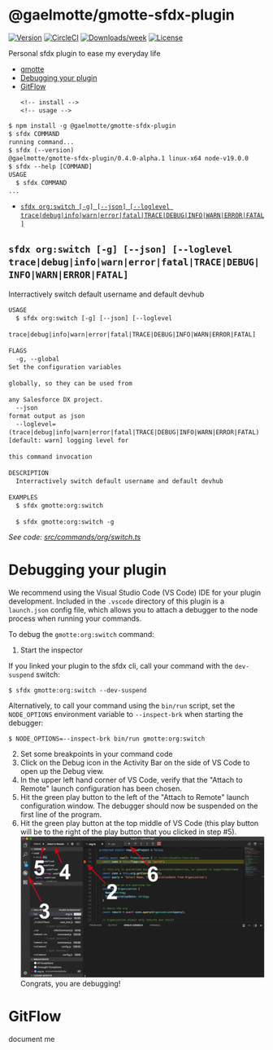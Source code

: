 # @gaelmotte/gmotte-sfdx-plugin

[![Version](https://img.shields.io/npm/v/@gaelmotte/gmotte-sfdx-plugin.svg)](https://npmjs.org/package/@gaelmotte/gmotte-sfdx-plugin)
[![CircleCI](https://circleci.com/gh/gaelmotte/gmotte-sfdx-plugin/tree/main.svg?style=shield)](https://circleci.com/gh/gaelmotte/gmotte-sfdx-plugin/tree/main)
[![Downloads/week](https://img.shields.io/npm/dw/@gaelmotte/gmotte-sfdx-plugin.svg)](https://npmjs.org/package/@gaelmotte/gmotte-sfdx-plugin)
[![License](https://img.shields.io/npm/l/@gaelmotte/gmotte-sfdx-plugin.svg)](https://github.com/gaelmotte/gmotte-sfdx-plugin/blob/main/package.json)

Personal sfdx plugin to ease my everyday life

<!-- toc -->

- [gmotte](#gmotte)
- [Debugging your plugin](#debugging-your-plugin)
- [GitFlow](#gitflow)
  <!-- tocstop -->
      <!-- install -->
      <!-- usage -->

```sh-session
$ npm install -g @gaelmotte/gmotte-sfdx-plugin
$ sfdx COMMAND
running command...
$ sfdx (--version)
@gaelmotte/gmotte-sfdx-plugin/0.4.0-alpha.1 linux-x64 node-v19.0.0
$ sfdx --help [COMMAND]
USAGE
  $ sfdx COMMAND
...
```

<!-- usagestop -->
<!-- commands -->

- [`sfdx org:switch [-g] [--json] [--loglevel trace|debug|info|warn|error|fatal|TRACE|DEBUG|INFO|WARN|ERROR|FATAL]`](#sfdx-orgswitch--g---json---loglevel-tracedebuginfowarnerrorfataltracedebuginfowarnerrorfatal)

## `sfdx org:switch [-g] [--json] [--loglevel trace|debug|info|warn|error|fatal|TRACE|DEBUG|INFO|WARN|ERROR|FATAL]`

Interractively switch default username and default devhub

```
USAGE
  $ sfdx org:switch [-g] [--json] [--loglevel
    trace|debug|info|warn|error|fatal|TRACE|DEBUG|INFO|WARN|ERROR|FATAL]

FLAGS
  -g, --global                                                                      Set the configuration variables
                                                                                    globally, so they can be used from
                                                                                    any Salesforce DX project.
  --json                                                                            format output as json
  --loglevel=(trace|debug|info|warn|error|fatal|TRACE|DEBUG|INFO|WARN|ERROR|FATAL)  [default: warn] logging level for
                                                                                    this command invocation

DESCRIPTION
  Interractively switch default username and default devhub

EXAMPLES
  $ sfdx gmotte:org:switch

  $ sfdx gmotte:org:switch -g
```

_See code: [src/commands/org/switch.ts](https://github.com/gaelmotte/gmotte-sfdx-plugin/blob/v0.4.0-alpha.1/src/commands/org/switch.ts)_

<!-- commandsstop -->
<!-- debugging-your-plugin -->

# Debugging your plugin

We recommend using the Visual Studio Code (VS Code) IDE for your plugin development. Included in the `.vscode` directory of this plugin is a `launch.json` config file, which allows you to attach a debugger to the node process when running your commands.

To debug the `gmotte:org:switch` command:

1. Start the inspector

If you linked your plugin to the sfdx cli, call your command with the `dev-suspend` switch:

```sh-session
$ sfdx gmotte:org:switch --dev-suspend
```

Alternatively, to call your command using the `bin/run` script, set the `NODE_OPTIONS` environment variable to `--inspect-brk` when starting the debugger:

```sh-session
$ NODE_OPTIONS=--inspect-brk bin/run gmotte:org:switch
```

2. Set some breakpoints in your command code
3. Click on the Debug icon in the Activity Bar on the side of VS Code to open up the Debug view.
4. In the upper left hand corner of VS Code, verify that the "Attach to Remote" launch configuration has been chosen.
5. Hit the green play button to the left of the "Attach to Remote" launch configuration window. The debugger should now be suspended on the first line of the program.
6. Hit the green play button at the top middle of VS Code (this play button will be to the right of the play button that you clicked in step #5).
   <br><img src=".images/vscodeScreenshot.png" width="480" height="278"><br>
   Congrats, you are debugging!

# GitFlow

document me
